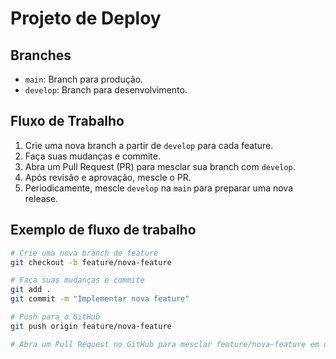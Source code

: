 # Projeto de Deploy

## Branches
- `main`: Branch para produção.
- `develop`: Branch para desenvolvimento.

## Fluxo de Trabalho
1. Crie uma nova branch a partir de `develop` para cada feature.
2. Faça suas mudanças e commite.
3. Abra um Pull Request (PR) para mesclar sua branch com `develop`.
4. Após revisão e aprovação, mescle o PR.
5. Periodicamente, mescle `develop` na `main` para preparar uma nova release.

## Exemplo de fluxo de trabalho
```sh
# Crie uma nova branch de feature
git checkout -b feature/nova-feature

# Faça suas mudanças e commite
git add .
git commit -m "Implementar nova feature"

# Push para o GitHub
git push origin feature/nova-feature

# Abra um Pull Request no GitHub para mesclar feature/nova-feature em develop
